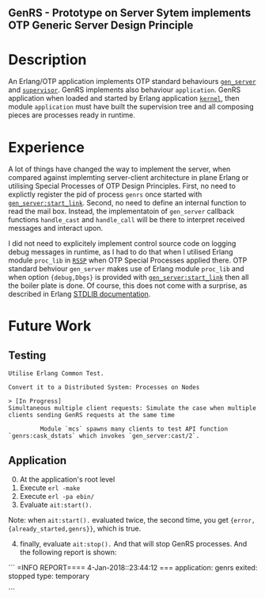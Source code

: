 ## GenRS - Prototype on Server Sytem implements OTP Generic Server Design Principle

# Description

An Erlang/OTP application implements OTP standard behaviours [`gen_server`](http://erlang.org/doc/man/gen_server.html) and [`supervisor`](http://erlang.org/doc/man/supervisor.html). GenRS implements also behaviour `application`. GenRS application when loaded and started by Erlang application [`kernel`](http://erlang.org/doc/apps/kernel/index.html), then module `application` must have built the supervision tree and all composing pieces are processes ready in runtime.

# Experience

A lot of things have changed the way to implement the server, when compared against implemting server-client architecture in plane Erlang or utilising Special Processes of OTP Design Principles. First, no need to explictly register the pid of process `genrs` once started with [`gen_server:start_link`](http://erlang.org/doc/man/gen_server.html#start_link-3). Second, no need to define an internal function to read the mail box. Instead, the implementatoin of `gen_server` callback functions `handle_cast` and `handle_call` will be there to interpret received messages and interact upon.

I did not need to explicitely implement control source code on logging debug messages in runtime, as I had to do that when I utilised Erlang module `proc_lib` in [`RSSP`]( ../special.processes/ebin/rssp.app) when OTP Special Processes applied there. OTP standard behviour `gen_server` makes use of Erlang module `proc_lib` and when option `{debug,Dbgs}` is provided with [`gen_server:start_link`](http://erlang.org/doc/man/gen_server.html#start_link-3) then all the boiler plate is done. Of course, this does not come with a surprise, as described in Erlang [STDLIB documentation](http://erlang.org/doc/apps/stdlib/index.html).

# Future Work

## Testing

```
Utilise Erlang Common Test.
```

```
Convert it to a Distributed System: Processes on Nodes
```

```
> [In Progress]
Simultaneous multiple client requests: Simulate the case when multiple clients sending GenRS requests at the same time

	     Module `mcs` spawns many clients to test API function `genrs:cask_dstats` which invokes `gen_server:cast/2`.
```

## Application

0. At the application's root level
1. Execute `erl -make`
2. Execute `erl -pa ebin/`
3. Evaluate `ait:start().`

Note: when `ait:start().` evaluated twice, the second time, you get `{error,{already_started,genrs}}`, which is true.

4. finally, evaluate  `ait:stop().` And that will stop GenRS processes. And the following report is shown:

´´´
=INFO REPORT==== 4-Jan-2018::23:44:12 ===
    application: genrs
    exited: stopped
    type: temporary
    
´´´